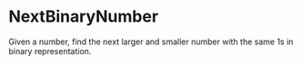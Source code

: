 # NextBinaryNumber
Given a number, find the next larger and smaller number with the same 1s in binary representation.
